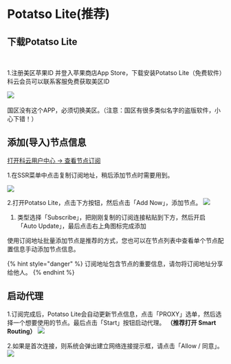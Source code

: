 # Potatso Lite\(推荐\)

## 下载Potatso Lite <a id="xia-zai-potatso-lite"></a>

‌

1.注册美区苹果ID 并登入苹果商店App Store，下载安装Potatso Lite（免费软件）科云会员可以联系客服免费获取美区ID

![](https://blobscdn.gitbook.com/v0/b/gitbook-28427.appspot.com/o/assets%2F-LNbQsuQdZRov0aGMO5p%2F-L_RDqQS9Nxp6iOeJfmn%2F-L_RDxt8tEt-6e14HwUZ%2F1.png?alt=media&token=ebdd0c8e-6e62-4388-a625-1b84dd148793)​‌

国区没有这个APP，必须切换美区。（注意：国区有很多类似名字的盗版软件，小心下错！）‌‌

## 添加\(导入\)节点信息 <a id="tian-jia-dao-ru-jie-dian-xin-xi"></a>

​[打开科云用户中心 -&gt; 查看节点订阅](https://keyun.me/user/)​‌‌

1.在SSR菜单中点击复制订阅地址，稍后添加节点时需要用到。

![](https://blobscdn.gitbook.com/v0/b/gitbook-28427.appspot.com/o/assets%2F-LNbQsuQdZRov0aGMO5p%2F-LZuNrsQJRsI6aUxx0tU%2F-LZuPhqOvVpoUulGdSMH%2F2.png?alt=media&token=35bc08d1-d7c3-4b15-8fb0-3b763ed3d6b0)

2.打开Potatso Lite，点击下方按钮，然后点击「Add Now」，添加节点。 ![](https://blobscdn.gitbook.com/v0/b/gitbook-28427.appspot.com/o/assets%2F-LNbQsuQdZRov0aGMO5p%2F-L_RFBCd6hJBxTkmqtIQ%2F-L_RFLq5sCYoWGY_VAOJ%2F2.png?alt=media&token=3cb96cc1-7f4c-445e-9bd9-231bc3b8161b)

1. 类型选择「Subscribe」，把刚刚复制的订阅连接粘贴到下方，然后开启「Auto Update」，最后点击右上角图标完成添加‌

使用订阅地址批量添加节点是推荐的方式，您也可以在节点列表中查看单个节点配置信息手动添加节点信息。‌

{% hint style="danger" %}
订阅地址包含节点的重要信息，请勿将订阅地址分享给他人。
{% endhint %}

## **启动代理** <a id="qi-dong-dai-li"></a>

1.订阅完成后，Potatso Lite会自动更新节点信息，点击「PROXY」选单，然后选择一个想要使用的节点。最后点击「Start」按钮启动代理。 **（推荐打开 Smart Routing）** ![](https://blobscdn.gitbook.com/v0/b/gitbook-28427.appspot.com/o/assets%2F-LNbQsuQdZRov0aGMO5p%2F-L_RFBCd6hJBxTkmqtIQ%2F-L_RH-LR6dK0qm774xri%2F10.png?alt=media&token=6cb18629-d84d-40a5-ba65-e7bf87c8d91a)

2.如果是首次连接，则系统会弹出建立网络连接提示框，请点击「Allow / 同意」。 ![](https://blobscdn.gitbook.com/v0/b/gitbook-28427.appspot.com/o/assets%2F-LNbQsuQdZRov0aGMO5p%2F-L_RFBCd6hJBxTkmqtIQ%2F-L_RHQTqD466lBftZwyk%2F11.png?alt=media&token=4d01051f-510e-4844-b609-434762b5c219)

